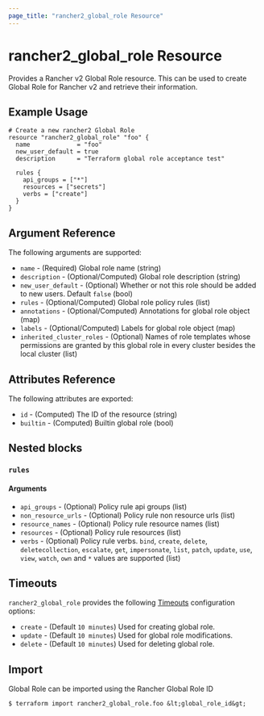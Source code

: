 ```yaml
---
page_title: "rancher2_global_role Resource"
---
```


# rancher2\_global\_role Resource

Provides a Rancher v2 Global Role resource. This can be used to create Global Role for Rancher v2 and retrieve their information.

## Example Usage

```hcl
# Create a new rancher2 Global Role
resource "rancher2_global_role" "foo" {
  name             = "foo"
  new_user_default = true
  description      = "Terraform global role acceptance test"

  rules {
    api_groups = ["*"]
    resources = ["secrets"]
    verbs = ["create"]
  }
}
```

## Argument Reference

The following arguments are supported:

* `name` - (Required) Global role name (string)
* `description` - (Optional/Computed) Global role description (string)
* `new_user_default` - (Optional) Whether or not this role should be added to new users. Default `false` (bool)
* `rules` - (Optional/Computed) Global role policy rules (list)
* `annotations` - (Optional/Computed) Annotations for global role object (map)
* `labels` - (Optional/Computed) Labels for global role object (map)
* `inherited_cluster_roles` - (Optional) Names of role templates whose permissions are granted by this global role in every cluster besides the local cluster (list)

## Attributes Reference

The following attributes are exported:

* `id` - (Computed) The ID of the resource (string)
* `builtin` - (Computed) Builtin global role (bool)

## Nested blocks

### `rules`

#### Arguments

* `api_groups` - (Optional) Policy rule api groups (list)
* `non_resource_urls` - (Optional) Policy rule non resource urls (list)
* `resource_names` - (Optional) Policy rule resource names (list)
* `resources` - (Optional) Policy rule resources (list)
* `verbs` - (Optional) Policy rule verbs. `bind`, `create`, `delete`, `deletecollection`, `escalate`, `get`, `impersonate`, `list`, `patch`, `update`, `use`, `view`, `watch`, `own` and `*` values are supported (list)

## Timeouts

`rancher2_global_role` provides the following
[Timeouts](https://www.terraform.io/docs/configuration/resources.html#operation-timeouts) configuration options:

- `create` - (Default `10 minutes`) Used for creating global role.
- `update` - (Default `10 minutes`) Used for global role modifications.
- `delete` - (Default `10 minutes`) Used for deleting global role.

## Import

Global Role can be imported using the Rancher Global Role ID

```
$ terraform import rancher2_global_role.foo &lt;global_role_id&gt;
```
